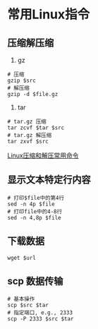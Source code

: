 # 常用Linux指令

## 压缩解压缩

1. gz

```shell
# 压缩
gzip $src
# 解压缩
gzip -d $file.gz
```

1. tar

```shell
# tar.gz 压缩
tar zcvf $tar $src
# tar.gz 解压缩
tar zxvf $src
```

[Linux压缩和解压常用命令](https://cloud.tencent.com/developer/article/1426584)

## 显示文本特定行内容

```shell
# 打印$file中的第4行
sed -n 4p $file
# 打印file中的4-8行
sed -n 4,8p $file
```
## 下载数据
```shell
wget $url
```

## scp 数据传输
```shell
# 基本操作
scp $src $tar
# 指定端口, e.g., 2333
scp -P 2333 $src $tar
```